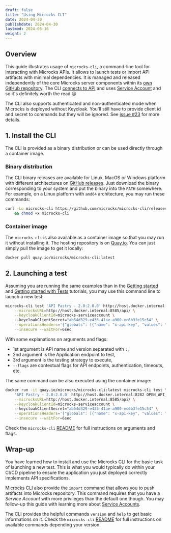 ```yaml
---
draft: false
title: "Using Microcks CLI"
date: 2024-04-30
publishdate: 2024-04-30
lastmod: 2024-05-16
weight: 2
---
```


## Overview

This guide illustrates usage of `microcks-cli`, a command-line tool for interacting with Microcks APIs. It allows to launch tests or import API artifacts with minimal dependencies. It is managed and released independently of the core Microcks server components within its [own GitHub repository](https://github.com/microcks/microcks-cli). The CLI [connects to API](/documentation/guides/automation/api) and uses [Service Account](/documentation/explanations/service-account) and so it's definitely worth the read 😉

The CLI also supports authenticated and non-authenticated mode when Microcks is deployed without Keycloak. You'll still have to provide client id and secret to commands but they will be ignored. See [issue #23](https://github.com/microcks/microcks-cli/issues/23) for more details.

## 1. Install the CLI

The CLI is provided as a binary distribution or can be used directly through a container image.

### Binary distribution

The CLI binary releases are available for Linux, MacOS or Windows platform with different architectures on [GitHub releases](https://github.com/microcks/microcks-cli/releases). Just download the binary corresponding to your system and put the binary into the `PATH` somewhere. For example, on a Linux platform with `amd64` architecture, you may run these commands:

```sh
curl -Lo microcks-cli https://github.com/microcks/microcks-cli/releases/download/0.5.5/microcks-cli-darwin-amd64 \
    && chmod +x microcks-cli
```

### Container image

The `microcks-cli` is also available as a container image so that you may run it without installing it. The hosting repository is on [Quay.io](https://quay.io/repository/microcks/microcks-cli?tab=info). You can just simply pull the image to get it locally:

```sh
docker pull quay.io/microcks/microcks-cli:latest
```

## 2. Launching a test

Assuming you are running the same examples than in the [Getting started](/documentation/tutorials/getting-started) and [Getting started with Tests](/documentation/tutorials/getting-started-tests) tutorials, you may use this command line to launch a new test:

```sh
microcks-cli test 'API Pastry - 2.0:2.0.0' http://host.docker.internal:8282 OPEN_API_SCHEMA \
    --microcksURL=http://host.docker.internal:8585/api/ \
    --keycloakClientId=microcks-serviceaccount \ 
    --keycloakClientSecret="ab54d329-e435-41ae-a900-ec6b3fe15c54" \
    --operationsHeaders='{"globals": [{"name": "x-api-key", "values": "azertyuiop"}], "GET /pastries": [{"name": "x-trace-id", "values": "qsdfghjklm"}]}' \
    --insecure --waitFor=6sec
```

With some explanations on arguments and flags:
* 1st argument is API name and version separated with `:`,
* 2nd argument is the Application endpoint to test,
* 3rd argument is the testing strategy to execute,
* `--flags` are contextual flags for API endpoints, authentication, timeouts, etc.

The same command can be also executed using the container image:

```sh
docker run -it quay.io/microcks/microcks-cli:latest microcks-cli test \
    'API Pastry - 2.0:2.0.0' http://host.docker.internal:8282 OPEN_API_SCHEMA \
    --microcksURL=http://host.docker.internal:8585/api/ \
    --keycloakClientId=microcks-serviceaccount \ 
    --keycloakClientSecret="ab54d329-e435-41ae-a900-ec6b3fe15c54" \
    --operationsHeaders='{"globals": [{"name": "x-api-key", "values": "azertyuiop"}], "GET /pastries": [{"name": "x-trace-id", "values": "qsdfghjklm"}]}' \
    --insecure --waitFor=6sec
```

Check the `microcks-cli` [README](https://github.com/microcks/microcks-cli/blob/master/README.md) for full instructions on arguments and flags.

## Wrap-up

You have learned how to install and use the Microcks CLI for the basic task of launching a new test. This is what you would typically do within your CI/CD pipeline to ensure the application you just deployed correctly implements API specifications.

Microcks CLI also provide the `import` command that allows you to push artifacts into Microcks repository. This command requires that you have a *Service Account* with more privileges than the default one though. You may follow-up this guide with learning more about [Service Accounts](/documentation/explanations/service-account).

The CLI provides the helpful commands `version` and `help` to get basic informations on it. Check the `microcks-cli` [README](https://github.com/microcks/microcks-cli/blob/master/README.md) for full instructions on available commands depending your version.
